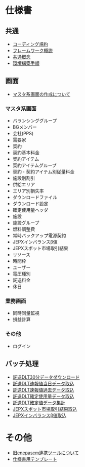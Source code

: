 # 仕様書

## 共通

* [コーディング規約](common/コーディング規約.md)
* [フレームワーク概説](common/フレームワーク概説.md)
* [共通概念](common/共通概念.md)
* [環境構築手順](common/環境構築手順.md)

## 画面

* [マスタ系画面の作成について](pages/マスタ系画面の作成について.md)

### マスタ系画面

* バランシンググループ
* BGメンバー
* 会社(PPS)
* 需要家
* 契約
* 契約基本料金
* 契約アイテム
* 契約アイテムグループ
* 契約・契約アイテム別従量料金
* 施設別割引
* 供給エリア
* エリア別損失率
* ダウンロードファイル
* ダウンロード設定
* 確定使用量ヘッダ
* 施設
* 施設グループ
* 燃料調整費
* 常時バックアップ電源契約
* JEPXインバランスβ値
* JEPXスポット市場取引結果
* リソース
* 時間枠
* ユーザー
* 電圧種別
* 託送料金
* 休日

### 業務画面

* 同時同量監視
* 損益計算

### その他

* ログイン

## バッチ処理

* [託送DLT30分データダウンロード](/batch/託送DLT30分データダウンロード.md)
* [託送DLT速報値当日データ取込](/batch/託送DLT速報値当日データ取込.md)
* [託送DLT速報値過去データ取込](/batch/託送DLT速報値過去データ取込.md)
* [託送DLT確定使用量データ取込](/batch/託送DLT確定使用量データ取込.md)
* [託送DLT確定値データ集計](batch/託送DLT確定値データ集計.md)
* [JEPXスポット市場取引結果取込](batch/JEPXスポット市場取引結果取込.md)
* [JEPXインバランスβ値取込](batch/JEPXインバランスβ値取込.md)

# その他

* [旧enepascm連携ツールについて](etc/旧enepascm連携ツール.md)
* [仕様書用テンプレート](etc/template.md)
